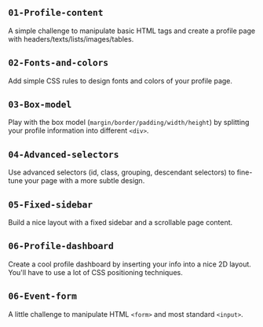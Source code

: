 ## `01-Profile-content`
A simple challenge to manipulate basic HTML tags and create a profile page with headers/texts/lists/images/tables.

## `02-Fonts-and-colors`
Add simple CSS rules to design fonts and colors of your profile page.

## `03-Box-model`
Play with the box model (`margin/border/padding/width/height`) by splitting your profile information into different `<div>`.

## `04-Advanced-selectors`
Use advanced selectors (id, class, grouping, descendant selectors) to fine-tune your page with a more subtle design.

## `05-Fixed-sidebar`
Build a nice layout with a fixed sidebar and a scrollable page content.

## `06-Profile-dashboard`
Create a cool profile dashboard by inserting your info into a nice 2D layout. You'll
have to use a lot of CSS positioning techniques.

## `06-Event-form`
A little challenge to manipulate HTML `<form>` and most standard `<input>`.
